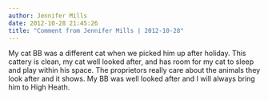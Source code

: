 ```yaml
---
author: Jennifer Mills
date: 2012-10-28 21:45:26
title: "Comment from Jennifer Mills | 2012-10-28"
---
```

My cat BB was a different cat when we picked him up after holiday. This cattery is clean, my cat well looked after, and has room for my cat to sleep and play within his space. The proprietors really care about the animals they look after and it shows. My BB was well looked after and I will always bring him to High Heath.

